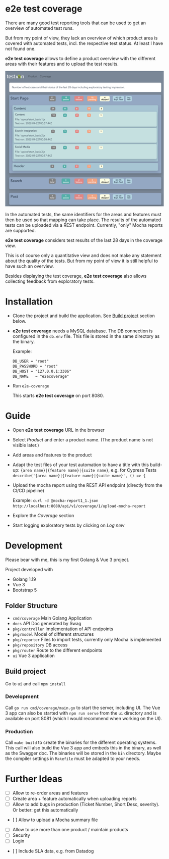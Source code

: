 # e2e test coverage 

There are many good test reporting tools that can be used to get an overview of automated test runs.

But from my point of view, they lack an overview of which product area is covered with automated tests, incl. the respective test status. At least I have not found one.

**e2e test coverage** allows to define a product overview with the different areas with their features and to upload the test results.

![e2e test coverage](e2e-test-coverage.png "e2e test coverage")

In the automated tests, the same identifiers for the areas and features must then be used so that mapping can take place. The results of the automated tests can be uploaded via a REST endpoint. Currently, "only" Mocha reports are supported.

**e2e test coverage** considers test results of the last 28 days in the coverage view.

This is of course only a quantitative view and does not make any statement about the quality of the tests. But from my point of view it is still helpful to have such an overview.

Besides displaying the test coverage, **e2e test coverage** also allows collecting feedback from exploratory tests.

# Installation
* Clone the project and build the application. See [Build project](#Build-project) section below.

* **e2e test coverage** needs a MySQL database. The DB connection is configured in the ```db.env``` file. This file is stored in the same directory as the binary.

  Example:
  ```
  DB_USER = "root"
  DB_PASSWORD = "root"
  DB_HOST = "127.0.0.1:3306"
  DB_NAME   = "e2ecoverage"
  ```
* Run ```e2e-coverage```

  This starts **e2e test coverage** on port 8080. 

# Guide 
* Open **e2e test coverage** URL in the browser
* Select _Product_ and enter a product name. (The product name is not visible later.)
* Add areas and features to the product
* Adapt the test files of your test automation to have a title with this build-up: ```{area name}|{feature name}|{suite name}```, e.g. for Cypress Tests ```describe('{area name}|{feature name}|{suite name}', () => {```
* Upload the mocha report using the REST API endpoint (directly from the CI/CD pipeline)

  Example:
  ```curl -d @mocha-report1_1.json http://localhost:8080/api/v1/coverage/1/upload-mocha-report```
* Explore the _Coverage_ section
* Start logging exploratory tests by clicking on _Log new_

# Development
Please bear with me, this is my first Golang & Vue 3 project.

Project developed with 
* Golang 1.19
* Vue 3
* Bootstrap 5

## Folder Structure
* ```cmd/coverage``` Main Golang Application
* ```docs``` API Doc generated by Swag
* ```pkg/controller``` Implementation of API endpoints
* ```pkg/model``` Model of different structures
* ```pkg/reporter``` Files to import tests, currently only Mocha is implemented
* ```pkg/repository``` DB access
* ```pkg/router``` Route to the different endpoints
* ```ui``` Vue 3 application

## Build project

Go to ```ui``` and call ```npm install```

### Development
Call ```go run cmd/coverage/main.go``` to start the server, including UI. The Vue 3 app can also be started with ```npm run serve``` from the ```ui``` directory and is available on port 8081 (which I would recommend when working on the UI).

### Production
Call ```make build``` to create the binaries for the different operating systems. This call will also build the Vue 3 app and embeds this in the binary, as well as the Swagger doc. The binaries will be stored in the ```bin``` directory.
Maybe the compiler settings in ```Makefile``` must be adapted to your needs.

# Further Ideas
- [ ] Allow to re-order areas and features
- [ ] Create area + feature automatically when uploading reports
- [ ] Allow to add bugs in production (Ticket Number, Short Desc, severity). Or better: get this automatically
- [ ] Allow to upload a Mocha summary file
- [ ] Allow to use more than one product / maintain products
- [ ] Security
- [ ] Login
- [ ] Include SLA data, e.g. from Datadog